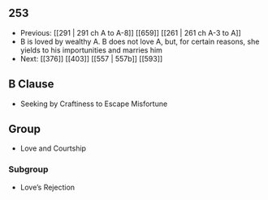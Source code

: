 ## 253
- Previous: [[291 | 291 ch A to A-8]] [[659]] [[261 | 261 ch A-3 to A]] 
- B is loved by wealthy A. B does not love A, but, for certain reasons, she yields to his importunities and marries him
- Next: [[376]] [[403]] [[557 | 557b]] [[593]] 

## B Clause
- Seeking by Craftiness to Escape Misfortune

## Group
- Love and Courtship

### Subgroup
- Love’s Rejection

